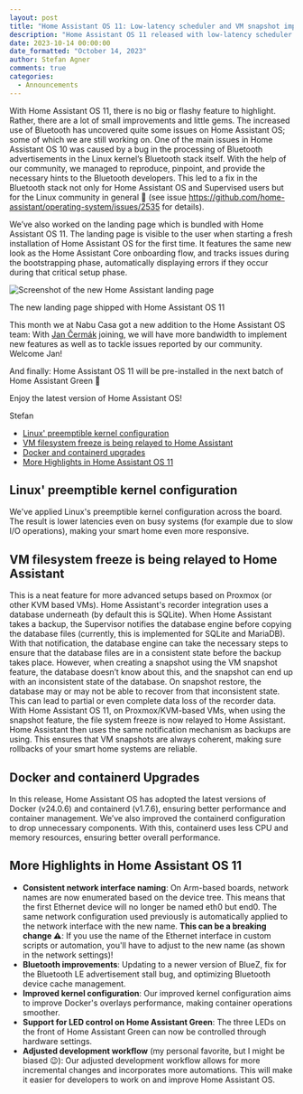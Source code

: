 ```yaml
---
layout: post
title: "Home Assistant OS 11: Low-latency scheduler and VM snapshot improvements"
description: "Home Assistant OS 11 released with low-latency scheduler enabled and VM snapshot improvements on KVM/Proxmox."
date: 2023-10-14 00:00:00
date_formatted: "October 14, 2023"
author: Stefan Agner
comments: true
categories:
  - Announcements
---
```

With Home Assistant OS 11, there is no big or flashy feature to highlight. Rather, there are a lot of small improvements and little gems. The increased use of Bluetooth has uncovered quite some issues on Home Assistant OS; some of which we are still working on. One of the main issues in Home Assistant OS 10 was caused by a bug in the processing of Bluetooth advertisements in the Linux kernel’s Bluetooth stack itself. With the help of our community, we managed to reproduce, pinpoint, and provide the necessary hints to the Bluetooth developers. This led to a fix in the Bluetooth stack not only for Home Assistant OS and Supervised users but for the Linux community in general 🎉 (see issue https://github.com/home-assistant/operating-system/issues/2535 for details).

We’ve also worked on the landing page which is bundled with Home Assistant OS 11. The landing page is visible to the user when starting a fresh installation of Home Assistant OS for the first time. It features the same new look as the Home Assistant Core onboarding flow, and tracks issues during the bootstrapping phase, automatically displaying errors if they occur during that critical setup phase.

<img src='/images/blog/2023-10-14-home-assistant-os-11/home-assistant-os-11-landing-page.png' alt='Screenshot of the new Home Assistant landing page'>

The new landing page shipped with Home Assistant OS 11

This month we at Nabu Casa got a new addition to the Home Assistant OS team: With [Jan Čermák](https://github.com/sairon) joining, we will have more bandwidth to implement new features as well as to tackle issues reported by our community. Welcome Jan!

And finally: Home Assistant OS 11 will be pre-installed in the next batch of Home Assistant Green 🎉

Enjoy the latest version of Home Assistant OS!

Stefan

<!--more-->

- [Linux' preemptible kernel configuration](#linux-preemptible-kernel-configuration)
- [VM filesystem freeze is being relayed to Home Assistant](#vm-filesystem-freeze-is-being-relayed-to-home-assistant)
- [Docker and containerd upgrades](#docker-and-containerd-upgrades)
- [More Highlights in Home Assistant OS 11](#more-highlights-in-home-assistant-os-11)


## Linux' preemptible kernel configuration
We've applied Linux's preemptible kernel configuration across the board. The result is lower latencies even on busy systems (for example due to slow I/O operations), making your smart home even more responsive.

## VM filesystem freeze is being relayed to Home Assistant
This is a neat feature for more advanced setups based on Proxmox (or other KVM based VMs).
Home Assistant's recorder integration uses a database underneath (by default this is SQLite). When  Home Assistant takes a backup, the Supervisor notifies the database engine before copying the database files (currently, this is implemented for SQLite and MariaDB). With that notification, the database engine can take the necessary steps to ensure that the database files are in a consistent state before the backup takes place.
However, when creating a snapshot using the VM snapshot feature, the database doesn’t know about this, and the snapshot can end up with an inconsistent state of the database. On snapshot restore, the database may or may not be able to recover from that inconsistent state. This can lead to partial or even complete data loss of the recorder data.
With Home Assistant OS 11, on Proxmox/KVM-based VMs, when using the snapshot feature, the file system freeze is now relayed to Home Assistant. Home Assistant then uses the same notification mechanism as backups are using. This ensures that VM snapshots are always coherent, making sure rollbacks of your smart home systems are reliable.

## Docker and containerd Upgrades

In this release, Home Assistant OS has adopted the latest versions of Docker (v24.0.6) and containerd (v1.7.6), ensuring better performance and container management. We’ve also improved the containerd configuration to drop unnecessary components. With this, containerd uses less CPU and memory resources, ensuring better overall performance.

## More Highlights in Home Assistant OS 11

- **Consistent network interface naming**: On Arm-based boards, network names are now enumerated based on the device tree. This means that the first Ethernet device will no longer be named eth0 but end0. The same network configuration used previously is automatically applied to the network interface with the new name.
**This can be a breaking change ⚠️**: If you use the name of the Ethernet interface in custom scripts or automation, you'll have to adjust to the new name (as shown in the network settings)!
- **Bluetooth improvements**: Updating to a newer version of BlueZ, fix for the Bluetooth LE advertisement stall bug, and optimizing Bluetooth device cache management.
- **Improved kernel configuration**: Our improved kernel configuration aims to improve Docker's overlays performance, making container operations smoother.
- **Support for LED control on Home Assistant Green**: The three LEDs on the front of Home Assistant Green can now be controlled through hardware settings.
- **Adjusted development workflow** (my personal favorite, but I might be biased 😉): Our adjusted development workflow allows for more incremental changes and incorporates more automations. This will make it easier for developers to work on and improve Home Assistant OS.

